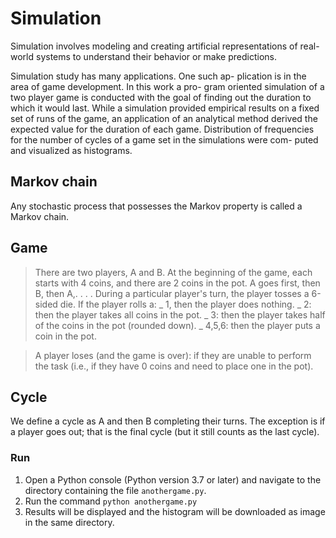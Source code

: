 # Simulation

Simulation involves modeling and creating artificial representations of real-world systems to understand their behavior or make predictions. 

Simulation study has many applications. One such ap-
plication is in the area of game development. In this work a pro-
gram oriented simulation of a two player game is conducted with
the goal of finding out the duration to which it would last. While
a simulation provided empirical results on a fixed set of runs of the
game, an application of an analytical method derived the expected
value for the duration of each game. Distribution of frequencies for
the number of cycles of a game set in the simulations were com-
puted and visualized as histograms.

## Markov chain
Any stochastic process that possesses the Markov property is called a
Markov chain.

## Game 

>There are two players, A and B. At the beginning
of the game, each starts with 4 coins, and there are 2 coins in the pot. A goes first,
then B, then A,. . . . During a particular player's turn, the player tosses a 6-sided
die. If the player rolls a:
_ 1, then the player does nothing.
_ 2: then the player takes all coins in the pot.
_ 3: then the player takes half of the coins in the pot (rounded down).
_ 4,5,6: then the player puts a coin in the pot.

>A player loses (and the game is over): if they are unable to perform the task (i.e.,
if they have 0 coins and need to place one in the pot).

## Cycle
We define a cycle as A and
then B completing their turns. The exception is if a player goes out; that is the
final cycle (but it still counts as the last cycle).


### Run

1. Open a Python console (Python version 3.7 or later) and navigate to the directory containing the file `anothergame.py`.
2. Run the command `python anothergame.py`
3. Results will be displayed and the histogram will be downloaded as image in the same directory. 
